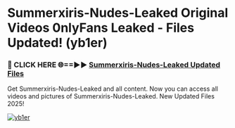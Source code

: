 # Summerxiris-Nudes-Leaked Original Videos 0nlyFans Leaked - Files Updated! (yb1er)

<h3>🔴 CLICK HERE 🌐==►► <a href="https://tinyurl.com/4mcuefdz" rel="nofollow">Summerxiris-Nudes-Leaked Updated Files</a></h3>

Get Summerxiris-Nudes-Leaked and all content. Now you can access all videos and pictures of Summerxiris-Nudes-Leaked. New Updated Files 2025!

[![yb1er](https://i.imgur.com/StAQSOY.gif)](https://tinyurl.com/4mcuefdz)
